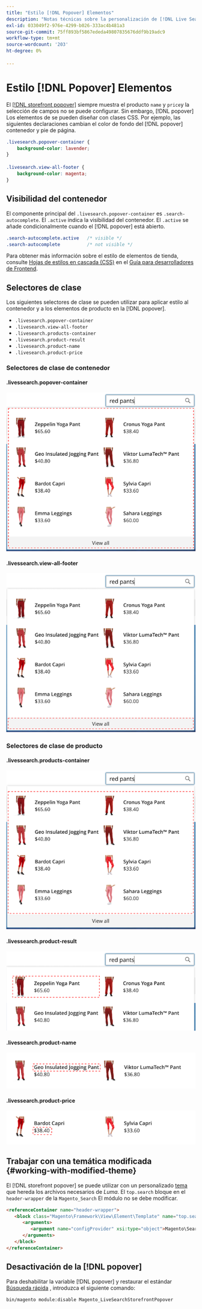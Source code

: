 ```yaml
---
title: "Estilo [!DNL Popover] Elementos"
description: "Notas técnicas sobre la personalización de [!DNL Live Search storefront popover]"
exl-id: 033049f2-976e-4299-b026-333ac4b481a3
source-git-commit: 75ff893bf5867ededa49807835676ddf9b19adc9
workflow-type: tm+mt
source-wordcount: '203'
ht-degree: 0%

---
```


# Estilo [!DNL Popover] Elementos

El [[!DNL storefront popover]](storefront-popover.md) siempre muestra el producto `name` y `price`y la selección de campos no se puede configurar. Sin embargo, [!DNL popover] Los elementos de se pueden diseñar con clases CSS. Por ejemplo, las siguientes declaraciones cambian el color de fondo del [!DNL popover] contenedor y pie de página.

```css
.livesearch.popover-container {
    background-color: lavender;
}

.livesearch.view-all-footer {
    background-color: magenta;
}
```

## Visibilidad del contenedor

El componente principal del `.livesearch.popover-container` es `.search-autocomplete`.  El `.active` indica la visibilidad del contenedor. El `.active` se añade condicionalmente cuando el [!DNL popover] está abierto.

```css
.search-autocomplete.active   /* visible */
.search-autocomplete          /* not visible */
```

Para obtener más información sobre el estilo de elementos de tienda, consulte [Hojas de estilos en cascada (CSS)](https://developer.adobe.com/commerce/frontend-core/guide/css/) en el [Guía para desarrolladores de Frontend](https://developer.adobe.com/commerce/frontend-core/guide/).

## Selectores de clase

Los siguientes selectores de clase se pueden utilizar para aplicar estilo al contenedor y a los elementos de producto en la [!DNL popover].

* `.livesearch.popover-container`
* `.livesearch.view-all-footer`
* `.livesearch.products-container`
* `.livesearch.product-result`
* `.livesearch.product-name`
* `.livesearch.product-price`

### Selectores de clase de contenedor

#### .livessearch.popover-container

![[!DNL Popover] contenedor](assets/livesearch-popover-container.png)

#### .livessearch.view-all-footer

![Ver todo el pie de página](assets/livesearch-view-all-footer.png)

### Selectores de clase de producto

#### .livessearch.products-container

![Contenedor de producto](assets/livesearch-product-container.png)

#### .livessearch.product-result

![Resultado del producto](assets/livesearch-product-result.png)

#### .livessearch.product-name

![Nombre del producto](assets/livesearch-product-name.png)

#### .livessearch.product-price

![Precio del producto](assets/livesearch-product-price.png)

## Trabajar con una temática modificada {#working-with-modified-theme}

El [!DNL storefront popover] se puede utilizar con un personalizado [tema](https://developer.adobe.com/commerce/frontend-core/guide/themes/) que hereda los archivos necesarios de *Luma*. El `top.search` bloque en el `header-wrapper` de la `Magento_Search` El módulo no se debe modificar.

```html
<referenceContainer name="header-wrapper">
   <block class="Magento\Framework\View\Element\Template" name="top.search" as="topSearch" template="Magento_Search::form.mini.phtml">
      <arguments>
         <argument name="configProvider" xsi:type="object">Magento\Search\ViewModel\ConfigProvider</argument>
      </arguments>
   </block>
</referenceContainer>
```

## Desactivación de la [!DNL popover]

Para deshabilitar la variable [!DNL popover] y restaurar el estándar [Búsqueda rápida](https://experienceleague.adobe.com/docs/commerce-admin/catalog/catalog/search/search.html#quick-search) , introduzca el siguiente comando:

```bash
bin/magento module:disable Magento_LiveSearchStorefrontPopover
```
